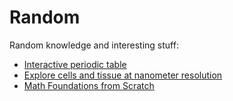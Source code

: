 # Random

Random knowledge and interesting stuff:

- [Interactive periodic table](https://ptable.com)
- [Explore cells and tissue at nanometer resolution](https://openorganelle.janelia.org/)
- [Math Foundations from Scratch](https://learnaifromscratch.github.io/math.html)
